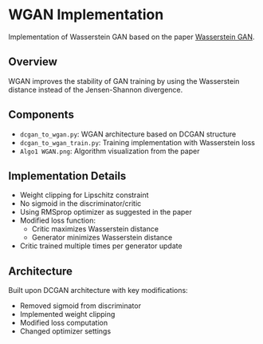 # WGAN Implementation

Implementation of Wasserstein GAN based on the paper [Wasserstein GAN](https://arxiv.org/abs/1701.07875).

## Overview

WGAN improves the stability of GAN training by using the Wasserstein distance instead of the Jensen-Shannon divergence.

## Components

- `dcgan_to_wgan.py`: WGAN architecture based on DCGAN structure
- `dcgan_to_wgan_train.py`: Training implementation with Wasserstein loss
- `Algo1 WGAN.png`: Algorithm visualization from the paper

## Implementation Details

- Weight clipping for Lipschitz constraint
- No sigmoid in the discriminator/critic
- Using RMSprop optimizer as suggested in the paper
- Modified loss function:
  - Critic maximizes Wasserstein distance
  - Generator minimizes Wasserstein distance
- Critic trained multiple times per generator update

## Architecture

Built upon DCGAN architecture with key modifications:
- Removed sigmoid from discriminator
- Implemented weight clipping
- Modified loss computation
- Changed optimizer settings